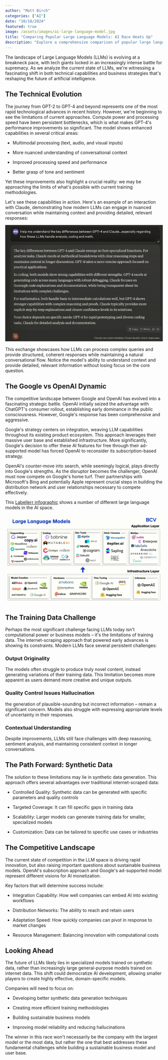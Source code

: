 ```yaml
---
author: "Matt Birch"
categories: ["AI"]
date: "10/18/2024"
featured: true
image: /assets/images/ai-large-language-model.jpg
title: "Comparing Popular Large Language Models: AI Race Heats Up"
description: "Explore a comprehensive comparison of popular large language models, examining their capabilities, strengths, and applications to help you choose the right AI tool for your needs."
---
```


The landscape of Large Language Models (LLMs) is evolving at a breakneck pace, with tech giants locked in an increasingly intense battle for supremacy. As we analyze the current state of LLMs, we're witnessing a fascinating shift in both technical capabilities and business strategies that's reshaping the future of artificial intelligence.

## The Technical Evolution

The journey from GPT-2 to GPT-4 and beyond represents one of the most rapid technological advances in recent history. However, we're beginning to see the limitations of current approaches. Compute power and processing speed have been persistent bottlenecks, which is what makes GPT-4's performance improvements so significant. The model shows enhanced capabilities in several critical areas:

- Multimodal processing (text, audio, and visual inputs)

- More nuanced understanding of conversational context

- Improved processing speed and performance

- Better grasp of tone and sentiment

Yet these improvements also highlight a crucial reality: we may be approaching the limits of what's possible with current training methodologies.

Let's see these capabilities in action. Here's an example of an interaction with Claude, demonstrating how modern LLMs can engage in nuanced conversation while maintaining context and providing detailed, relevant responses:

![different large language models](/assets/images/claude-prompt-reply-llm-differences.jpg)

This exchange showcases how LLMs can process complex queries and provide structured, coherent responses while maintaining a natural conversational flow. Notice the model's ability to understand context and provide detailed, relevant information without losing focus on the core question.

## The Google vs OpenAI Dynamic

The competitive landscape between Google and OpenAI has evolved into a fascinating strategic battle. OpenAI initially seized the advantage with ChatGPT's consumer rollout, establishing early dominance in the public consciousness. However, Google's response has been comprehensive and aggressive.

Google's strategy centers on integration, weaving LLM capabilities throughout its existing product ecosystem. This approach leverages their massive user base and established infrastructure. More significantly, Google's decision to offer these AI features for free through their ad-supported model has forced OpenAI to reconsider its subscription-based strategy.

OpenAI's counter-move into search, while seemingly logical, plays directly into Google's strengths. As the disruptor becomes the challenger, OpenAI must now compete on Google's home turf. Their partnerships with Microsoft's Bing and potentially Apple represent crucial steps in building the distribution network and user relationships necessary to compete effectively.

This [Labellerr infographic](https://www.labellerr.com/blog/an-introduction-to-large-language-models-llms/) shows a number of different large language models in the AI space.

![different large language models](/assets/images/large-language-models.jpg)

## The Training Data Challenge

Perhaps the most significant challenge facing LLMs today isn't computational power or business models – it's the limitations of training data. The internet-scraping approach that powered early advances is showing its constraints. Modern LLMs face several persistent challenges:

### Output Originality

The models often struggle to produce truly novel content, instead generating variations of their training data. This limitation becomes more apparent as users demand more creative and unique outputs.

### Quality Control Issues Hallucination

the generation of plausible-sounding but incorrect information – remain a significant concern. Models also struggle with expressing appropriate levels of uncertainty in their responses.

### Contextual Understanding

Despite improvements, LLMs still face challenges with deep reasoning, sentiment analysis, and maintaining consistent context in longer conversations.

## The Path Forward: Synthetic Data

The solution to these limitations may lie in synthetic data generation. This approach offers several advantages over traditional internet-scraped data:

- Controlled Quality: Synthetic data can be generated with specific parameters and quality controls

- Targeted Coverage: It can fill specific gaps in training data

- Scalability: Larger models can generate training data for smaller, specialized models

- Customization: Data can be tailored to specific use cases or industries

## The Competitive Landscape

The current state of competition in the LLM space is driving rapid innovation, but also raising important questions about sustainable business models. OpenAI's subscription approach and Google's ad-supported model represent different visions for AI monetization.

Key factors that will determine success include:

- Integration Capability: How well companies can embed AI into existing workflows

- Distribution Networks: The ability to reach and retain users

- Adaptation Speed: How quickly companies can pivot in response to market changes

- Resource Management: Balancing innovation with computational costs

## Looking Ahead

The future of LLMs likely lies in specialized models trained on synthetic data, rather than increasingly large general-purpose models trained on internet data. This shift could democratize AI development, allowing smaller players to create highly effective, domain-specific models.

Companies will need to focus on:

- Developing better synthetic data generation techniques

- Creating more efficient training methodologies

- Building sustainable business models

- Improving model reliability and reducing hallucinations

The winner in this race won't necessarily be the company with the largest model or the most data, but rather the one that best addresses these fundamental challenges while building a sustainable business model and user base.
